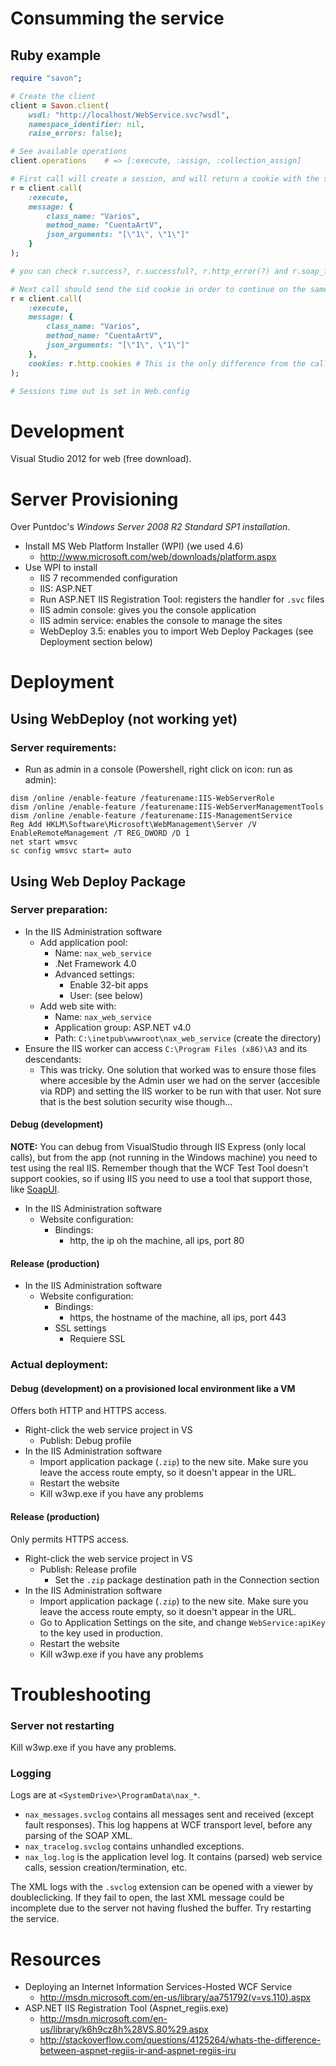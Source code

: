 Consumming the service
======================

Ruby example
------------

```ruby
require "savon";

# Create the client
client = Savon.client(
    wsdl: "http://localhost/WebService.svc?wsdl",
    namespace_identifier: nil,
    raise_errors: false);

# See available operations
client.operations    # => [:execute, :assign, :collection_assign]

# First call will create a session, and will return a cookie with the sid
r = client.call(
    :execute,
    message: {
        class_name: "Varios",
        method_name: "CuentaArtV",
        json_arguments: "[\"1\", \"1\"]"
    }
);

# you can check r.success?, r.successful?, r.http_error(?) and r.soap_fault(?) now. Remote exceptions will be embeded in the response.

# Next call should send the sid cookie in order to continue on the same session
r = client.call(
    :execute,
    message: {
        class_name: "Varios",
        method_name: "CuentaArtV",
        json_arguments: "[\"1\", \"1\"]"
    },
    cookies: r.http.cookies # This is the only difference from the call above
);

# Sessions time out is set in Web.config
```


Development
===========

Visual Studio 2012 for web (free download).


Server Provisioning
===================

Over Puntdoc's _Windows Server 2008 R2 Standard SP1 installation_.

- Install MS Web Platform Installer (WPI) (we used 4.6)
    - <http://www.microsoft.com/web/downloads/platform.aspx>
- Use WPI to install
    - IIS 7 recommended configuration
    - IIS: ASP.NET
    - Run ASP.NET IIS Registration Tool: registers the handler for `.svc` files
    - IIS admin console: gives you the console application
    - IIS admin service: enables the console to manage the sites
    - WebDeploy 3.5: enables you to import Web Deploy Packages (see Deployment section below)


Deployment
==========

Using WebDeploy (not working yet)
---------------------------------

### Server requirements:

  - Run as admin in a console (Powershell, right click on icon: run as admin):
```
dism /online /enable-feature /featurename:IIS-WebServerRole
dism /online /enable-feature /featurename:IIS-WebServerManagementTools
dism /online /enable-feature /featurename:IIS-ManagementService
Reg Add HKLM\Software\Microsoft\WebManagement\Server /V EnableRemoteManagement /T REG_DWORD /D 1
net start wmsvc
sc config wmsvc start= auto
```

Using Web Deploy Package
------------------------

### Server preparation:

- In the IIS Administration software
  - Add application pool:
    - Name: `nax_web_service`
    - .Net Framework 4.0
    - Advanced settings:
      - Enable 32-bit apps
      - User: (see below)
  - Add web site with:
     - Name: `nax_web_service`
     - Application group: ASP.NET v4.0
     - Path: `C:\inetpub\wwwroot\nax_web_service` (create the directory)
- Ensure the IIS worker can access `C:\Program Files (x86)\A3` and its descendants:
  - This was tricky. One solution that worked was to ensure those files where accesible by the Admin user we had on the server (accesible via RDP) and setting the IIS worker to be run with that user. Not sure that is the best solution security wise though...

#### Debug (development)

**NOTE:** You can debug from VisualStudio through IIS Express (only local calls), but from the app (not running in the Windows machine) you need to test using the real IIS. Remember though that the WCF Test Tool doesn't support cookies, so if using IIS you need to use a tool that support those, like [SoapUI](http://www.soapui.org/).

- In the IIS Administration software
  - Website configuration:
    - Bindings:
      - http, the ip oh the machine, all ips, port 80

#### Release (production)

- In the IIS Administration software
  - Website configuration:
    - Bindings:
      - https, the hostname of the machine, all ips, port 443
    - SSL settings
      - Requiere SSL

### Actual deployment:

#### Debug (development) on a provisioned local environment like a VM
Offers both HTTP and HTTPS access.

- Right-click the web service project in VS
  - Publish: Debug profile
- In the IIS Administration software
  - Import application package (`.zip`) to the new site. Make sure you leave the access route empty, so it doesn't appear in the URL.
  - Restart the website
  - Kill w3wp.exe if you have any problems

#### Release (production)
Only permits HTTPS access.
- Right-click the web service project in VS
  - Publish: Release profile
    - Set the `.zip` package destination path in the Connection section
- In the IIS Administration software
  - Import application package (`.zip`) to the new site. Make sure you leave the access route empty, so it doesn't appear in the URL.
  - Go to Application Settings on the site, and change `WebService:apiKey` to the key used in production.
  - Restart the website
  - Kill w3wp.exe if you have any problems


Troubleshooting
===============

### Server not restarting
Kill w3wp.exe if you have any problems.

### Logging
Logs are at `<SystemDrive>\ProgramData\nax_*`.

- `nax_messages.svclog` contains all messages sent and received (except fault responses). This log happens at WCF transport level, before any parsing of the SOAP XML.
- `nax_tracelog.svclog` contains unhandled exceptions.
- `nax_log.log` is the application level log. It contains (parsed) web service calls, session creation/termination, etc.

The XML logs with the `.svclog` extension can be opened with a viewer by doubleclicking. If they fail to open, the last XML message could be incomplete due to the server not having flushed the buffer. Try restarting the service.


Resources
=========

- Deploying an Internet Information Services-Hosted WCF Service
    - <http://msdn.microsoft.com/en-us/library/aa751792(v=vs.110).aspx>
- ASP.NET IIS Registration Tool (Aspnet_regiis.exe)
    - <http://msdn.microsoft.com/en-us/library/k6h9cz8h%28VS.80%29.aspx>
    - <http://stackoverflow.com/questions/4125264/whats-the-difference-between-aspnet-regiis-ir-and-aspnet-regiis-iru>



